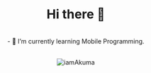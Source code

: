 <div align=center>
 <h1><b>Hi there 👋</b> </h1>  
</div>
<br>
<div align='center'>
- 🌱 I’m currently learning Mobile Programming.
</div>
<br>
<div align="center">
<p><img src="https://github-readme-streak-stats.herokuapp.com/?user=PAN-MAN&theme=dark" alt="iamAkuma" /></p>
  </div>

